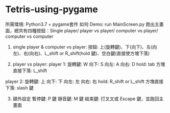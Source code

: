 # Tetris-using-pygame
所需環境: Python3.7 + pygame套件
如何 Demo:
run MainScreen.py
跑出主畫面，總共有四種按鈕：Single player/ player vs player/ computer vs player/ computer vs computer

1. single player & computer vs player:
按鈕: 上(旋轉鍵)、下(向下)、左(向左)、右(向右)、L_shift or R_shift(hold 鍵)、空白鍵(直接使方塊下落)

2. player vs player:
player 1:
旋轉鍵: W
向下: S
向左: A
向右: D
hold: tab
方塊直接下落: L_shift

player 2:
旋轉鍵: 上
向下: 下
向左: 左
向右: 右
hold: R_shift or L_shift
方塊直接下落: slash 鍵

3. 額外設定
暫停鍵: P 鍵
靜音鍵: M 鍵
結束鍵: 打叉叉或 Escape 鍵，並跑回主畫面
